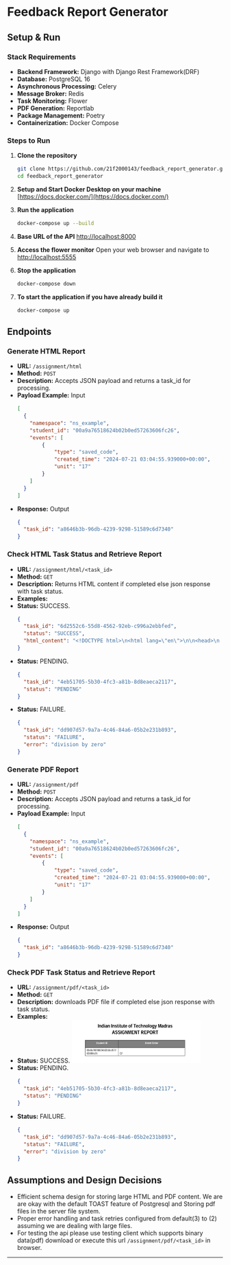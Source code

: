 # Feedback Report Generator

## Setup & Run

### Stack Requirements
- **Backend Framework:** Django with Django Rest Framework(DRF)
- **Database:** PostgreSQL 16
- **Asynchronous Processing:** Celery
- **Message Broker:** Redis
- **Task Monitoring:** Flower
- **PDF Generation:** Reportlab
- **Package Management:** Poetry
- **Containerization:** Docker Compose

### Steps to Run

1. **Clone the repository**
   ```sh
   git clone https://github.com/21f2000143/feedback_report_generator.git
   cd feedback_report_generator
   ```

2. **Setup and Start Docker Desktop on your machine**
[https://docs.docker.com/](https://docs.docker.com/)

3. **Run the application**
   ```sh
   docker-compose up --build
   ```

4. **Base URL of the API**
   [http://localhost:8000](http://localhost:8000)

5. **Access the flower monitor**
   Open your web browser and navigate to [http://localhost:5555](http://localhost:5555)

6. **Stop the application**
   ```sh
   docker-compose down
   ```
7. **To start the application if you have already build it**
   ```sh
   docker-compose up
   ```

## Endpoints

### Generate HTML Report

- **URL:** `/assignment/html`
- **Method:** `POST`
- **Description:** Accepts JSON payload and returns a task_id for processing.
- **Payload Example:** Input
    ```json
    [
      {
        "namespace": "ns_example",
        "student_id": "00a9a76518624b02b0ed57263606fc26",
        "events": [
            {
                "type": "saved_code",
                "created_time": "2024-07-21 03:04:55.939000+00:00",
                "unit": "17"
            }
        ]
      }
    ]
    ```
- **Response:** Output
    ```json
    {
      "task_id": "a8646b3b-96db-4239-9298-51589c6d7340"
    }
    ```

### Check HTML Task Status and Retrieve Report

- **URL:** `/assignment/html/<task_id>`
- **Method:** `GET`
- **Description:** Returns HTML content if completed else json response with task status.
- **Examples:**
- **Status:** SUCCESS.
    ```json
    {
      "task_id": "6d2552c6-55d8-4562-92eb-c996a2ebbfed",
      "status": "SUCCESS",
      "html_content": "<!DOCTYPE html>\n<html lang=\"en\">\n\n<head>\n    <meta charset=\"UTF-8\">\n    <meta name=\"viewport\" content=\"width=device-width, initial-scale=1.0\">\n    <title>Assignment Report</title>\n</head>\n\n<body>\n    <div id=\"reports\">\n        \n        <div>\n            <h2>Student ID: 00a9a76518624b02b0ed57263606fc26</h2>\n            <p>Event Order: Q1</p>\n        </div>\n        \n    </div>\n</body>\n\n</html>\n"
    }
    ```
- **Status:** PENDING.
    ```json
    {
      "task_id": "4eb51705-5b30-4fc3-a81b-8d8eaeca2117",
      "status": "PENDING"
    }
    ```
- **Status:** FAILURE.
    ```json
    {
      "task_id": "dd907d57-9a7a-4c46-84a6-05b2e231b893",
      "status": "FAILURE",
      "error": "division by zero"
    }
    ```
### Generate PDF Report

- **URL:** `/assignment/pdf`
- **Method:** `POST`
- **Description:** Accepts JSON payload and returns a task_id for processing.
- **Payload Example:** Input
    ```json
    [
      {
        "namespace": "ns_example",
        "student_id": "00a9a76518624b02b0ed57263606fc26",
        "events": [
            {
                "type": "saved_code",
                "created_time": "2024-07-21 03:04:55.939000+00:00",
                "unit": "17"
            }
        ]
      }
    ]
    ```
- **Response:** Output
    ```json
    {
      "task_id": "a8646b3b-96db-4239-9298-51589c6d7340"
    }
    ```

### Check PDF Task Status and Retrieve Report

- **URL:** `/assignment/pdf/<task_id>`
- **Method:** `GET`
- **Description:** downloads PDF file if completed else json response with task status.
- **Examples:**
- **Status:** SUCCESS.
  <img src="docs/pdfresult.png" width="300" height="100" />
- **Status:** PENDING.
    ```json
    {
      "task_id": "4eb51705-5b30-4fc3-a81b-8d8eaeca2117",
      "status": "PENDING"
    }
    ```
- **Status:** FAILURE.
    ```json
    {
      "task_id": "dd907d57-9a7a-4c46-84a6-05b2e231b893",
      "status": "FAILURE",
      "error": "division by zero"
    }
    ```

## Assumptions and Design Decisions

- Efficient schema design for storing large HTML and PDF content. We are are okay with the default TOAST feature of Postgresql and Storing pdf files in the server file system.
- Proper error handling and task retries configured from default(3) to (2) assuming we are dealing with large files.
- For testing the api please use testing client which supports binary data(pdf) download or execute this url `/assignment/pdf/<task_id>` in browser.

---



